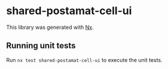 # shared-postamat-cell-ui

This library was generated with [Nx](https://nx.dev).

## Running unit tests

Run `nx test shared-postamat-cell-ui` to execute the unit tests.
